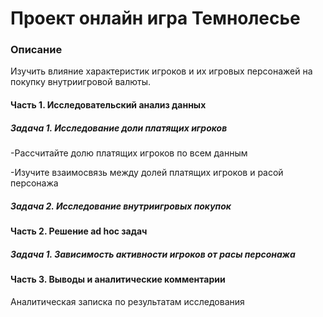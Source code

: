# Проект онлайн игра Темнолесье
### Описание  
Изучить влияние характеристик игроков и их игровых персонажей на покупку внутриигровой валюты.
#### Часть 1. Исследовательский анализ данных
##### Задача 1. Исследование доли платящих игроков
-Рассчитайте долю платящих игроков по всем данным

-Изучите взаимосвязь между долей платящих игроков и расой персонажа

##### Задача 2. Исследование внутриигровых покупок

#### Часть 2. Решение ad hoc задач
##### Задача 1. Зависимость активности игроков от расы персонажа

#### Часть 3. Выводы и аналитические комментарии
Аналитическая записка по результатам исследования
